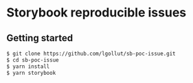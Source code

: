 # Storybook reproducible issues

## Getting started

```bash
$ git clone https://github.com/lgollut/sb-poc-issue.git
$ cd sb-poc-issue
$ yarn install
$ yarn storybook
```
